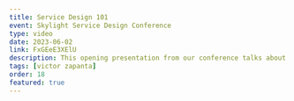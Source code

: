 ```yaml
---
title: Service Design 101
event: Skylight Service Design Conference
type: video
date: 2023-06-02
link: FxGEeE3XElU
description: This opening presentation from our conference talks about what service design is, what problems it solves, how to know when you need it, and a framework for putting it into practice.
tags: [victor zapanta]
order: 18
featured: true
---
```

